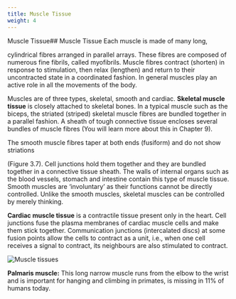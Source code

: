 ```yaml
---
title: Muscle Tissue
weight: 4
---
```


Muscle Tissue## Muscle Tissue
 Each muscle is made of many long,

cylindrical fibres arranged in parallel arrays. These fibres are composed of numerous fine fibrils, called myofibrils. Muscle fibres contract (shorten) in response to stimulation, then relax (lengthen) and return to their uncontracted state in a coordinated fashion. In general muscles play an active role in all the movements of the body.

Muscles are of three types, skeletal, smooth and cardiac. **Skeletal muscle tissue** is closely attached to skeletal bones. In a typical muscle such as the biceps, the striated (striped) skeletal muscle fibres are bundled together in a parallel fashion. A sheath of tough connective tissue encloses several bundles of muscle fibres (You will learn more about this in Chapter 9).

The smooth muscle fibres taper at both ends (fusiform) and do not show striations  

(Figure 3.7). Cell junctions hold them together and they are bundled together in a connective tissue sheath. The walls of internal organs such as the blood vessels, stomach and intestine contain this type of muscle tissue. Smooth muscles are ‘involuntary’ as their functions cannot be directly controlled. Unlike the smooth muscles, skeletal muscles can be controlled by merely thinking.

**Cardiac muscle tissue** is a contractile tissue present only in the heart. Cell junctions fuse the plasma membranes of cardiac muscle cells and make them stick together. Communication junctions (intercalated discs) at some fusion points allow the cells to contract as a unit, i.e., when one cell receives a signal to contract, its neighbours are also stimulated to contract.

![ Muscle tissues](3.7.png "")


**Palmaris muscle:** This long narrow muscle runs from the elbow to the wrist and is important for hanging and climbing in primates, is missing in 11% of humans today.

